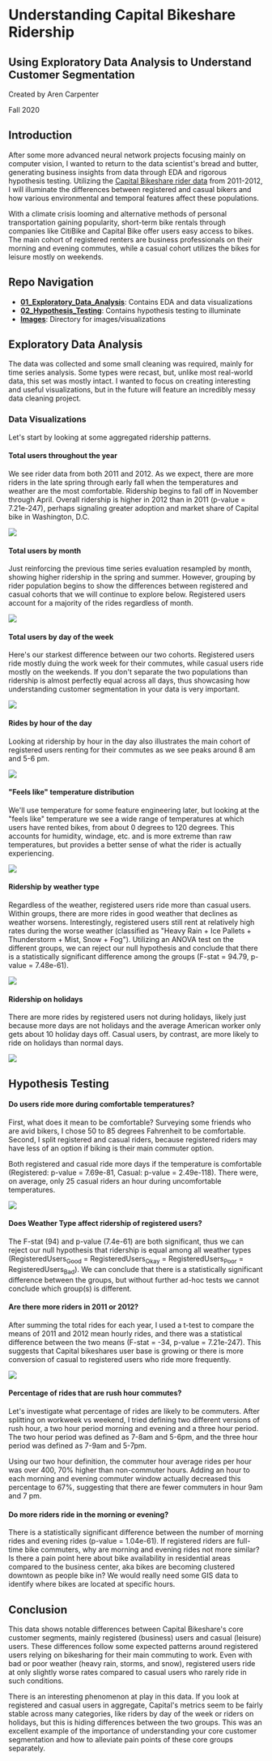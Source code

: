 # Understanding Capital Bikeshare Ridership

## Using Exploratory Data Analysis to Understand Customer Segmentation

Created by Aren Carpenter

Fall 2020

## Introduction

After some more advanced neural network projects focusing mainly on computer vision, I wanted to return to the data scientist's bread and butter, generating business insights from data through EDA and rigorous hypothesis testing. Utilizing the [Capital Bikeshare rider data](https://data.world/data-society/capital-bikeshare-2011-2012) from 2011-2012, I will illuminate the differences between registered and casual bikers and how various environmental and temporal features affect these populations.

With a climate crisis looming and alternative methods of personal transportation gaining popularity, short-term bike rentals through companies like CitiBike and Capital Bike offer users easy access to bikes. The main cohort of registered renters are business professionals on their morning and evening commutes, while a casual cohort utilizes the bikes for leisure mostly on weekends.

## Repo Navigation

- **[01_Exploratory_Data_Analysis](01_Exploratory_Data_Analysis.ipynb)**: Contains EDA and data visualizations
- **[02_Hypothesis_Testing](02_Hypothesis_Testing.ipynb)**: Contains hypothesis testing to illuminate 
- **[Images](Images/)**: Directory for images/visualizations

## Exploratory Data Analysis

The data was collected and some small cleaning was required, mainly for time series analysis. Some types were recast, but, unlike most real-world data, this set was mostly intact. I wanted to focus on creating interesting and useful visualizations, but in the future will feature an incredibly messy data cleaning project.

### Data Visualizations

Let's start by looking at some aggregated ridership patterns. 

#### Total users throughout the year

We see rider data from both 2011 and 2012. As we expect, there are more riders in the late spring through early fall when the temperatures and weather are the most comfortable. Ridership begins to fall off in November through April. Overall ridership is higher in 2012 than in 2011 (p-value = 7.21e-247), perhaps signaling greater adoption and market share of Capital bike in Washington, D.C.

![](Images/Users_by_Year.png) 

#### Total users by month

Just reinforcing the previous time series evaluation resampled by month, showing higher ridership in the spring and summer. However, grouping by rider population begins to show the differences between registered and casual cohorts that we will continue to explore below. Registered users account for a majority of the rides regardless of month.

![](Images/Users_by_Month.png)

#### Total users by day of the week

Here's our starkest difference between our two cohorts. Registered users ride mostly duing the work week for their commutes, while casual users ride mostly on the weekends. If you don't separate the two populations than ridership is almost perfectly equal across all days, thus showcasing how understanding customer segmentation in your data is very important.

![](Images/Users_by_Day.png)

#### Rides by hour of the day

Looking at ridership by hour in the day also illustrates the main cohort of registered users renting for their commutes as we see peaks around 8 am and 5-6 pm. 

![](Images/Ridership_by_Hour.png)

#### "Feels like" temperature distribution

We'll use temperature for some feature engineering later, but looking at the "feels like" temperature we see a wide range of temperatures at which users have rented bikes, from about 0 degrees to 120 degrees. This accounts for humidity, windage, etc. and is more extreme than raw temperatures, but provides a better sense of what the rider is actually experiencing. 

![](Images/Feels_Like_Temp_Dist.png)

#### Ridership by weather type

Regardless of the weather, registered users ride more than casual users. Within groups, there are more rides in good weather that declines as weather worsens. Interestingly, registered users still rent at relatively high rates during the worse weather (classified as "Heavy Rain + Ice Pallets + Thunderstorm + Mist, Snow + Fog"). Utilizing an ANOVA test on the different groups, we can reject our null hypothesis and conclude that there is a statistically significant difference among the groups (F-stat = 94.79, p-value = 7.48e-61).

![](Images/Users_by_Weather_Type.png)

#### Ridership on holidays

There are more rides by registered users not during holidays, likely just because more days are not holidays and the average American worker only gets about 10 holiday days off. Casual users, by contrast, are more likely to ride on holidays than normal days. 

![](Images/Users_by_Holiday.png)

## Hypothesis Testing

#### Do users ride more during comfortable temperatures?

First, what does it mean to be comfortable? Surveying some friends who are avid bikers, I chose 50 to 85 degrees Fahrenheit to be comfortable. Second, I split registered and casual riders, because registered riders may have less of an option if biking is their main commuter option. 

Both registered and casual ride more days if the temperature is comfortable (Registered: p-value = 7.69e-81, Casual: p-value = 2.49e-118). There were, on average, only 25 casual riders an hour during uncomfortable temperatures. 

![](Images/Comfortable_Temp.png)

#### Does Weather Type affect ridership of registered users?

The F-stat (94) and p-value (7.4e-61) are both significant, thus we can reject our null hypothesis that ridership is equal among all weather types (RegisteredUsers<sub>Good</sub> = RegisteredUsers<sub>Okay</sub> = RegisteredUsers<sub>Poor</sub> = RegisteredUsers<sub>Bad</sub>). We can conclude that there is a statistically significant difference between the groups, but without further ad-hoc tests we cannot conclude which group(s) is different.

#### Are there more riders in 2011 or 2012?

After summing the total rides for each year, I used a t-test to compare the means of 2011 and 2012 mean hourly rides, and there was a statistical difference between the two means (F-stat = -34, p-value = 7.21e-247). This suggests that Capital bikeshares user base is growing or there is more conversion of casual to registered users who ride more frequently. 

![](Images/Mean_Rides_2011_vs_2012.png)

#### Percentage of rides that are rush hour commutes?

Let's investigate what percentage of rides are likely to be commuters. After splitting on workweek vs weekend, I tried defining two different versions of rush hour, a two hour period morning and evening and a three hour period. The two hour period was defined as 7-8am and 5-6pm, and the three hour period was defined as 7-9am and 5-7pm. 

Using our two hour definition, the commuter hour average rides per hour was over 400, 70% higher than non-commuter hours. Adding an hour to each morning and evening commuter window actually decreased this percentage to 67%, suggesting that there are fewer commuters in hour 9am and 7 pm.

#### Do more riders ride in the morning or evening?

There is a statistically significant difference between the number of morning rides and evening rides (p-value = 1.04e-61). If registered riders are full-time bike commuters, why are morning and evening rides not more similar? Is there a pain point here about bike availability in residential areas compared to the business center, aka bikes are becoming clustered downtown as people bike in? We would really need some GIS data to identify where bikes are located at specific hours. 

## Conclusion

This data shows notable differences between Capital Bikeshare's core customer segments, mainly registered (business) users and casual (leisure) users. These differences follow some expected patterns around registered users relying on bikesharing for their main commuting to work. Even with bad or poor weather (heavy rain, storms, and snow), registered users ride at only slightly worse rates compared to casual users who rarely ride in such conditions. 

There is an interesting phenomenon at play in this data. If you look at registered and casual users in aggregate, Capital's metrics seem to be fairly stable across many categories, like riders by day of the week or riders on holidays, but this is hiding differences between the two groups. This was an excellent example of the importance of understanding your core customer segmentation and how to alleviate pain points of these core groups separately. 